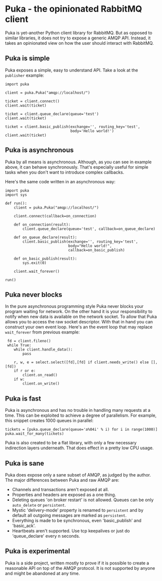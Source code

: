 Puka - the opinionated RabbitMQ client
======================================

Puka is yet-another Python client library for RabbitMQ. But as opposed
to similar libraries, it does not try to expose a generic AMQP
API. Instead, it takes an opinionated view on how the user should
interact with RabbitMQ.


Puka is simple
--------------

Puka exposes a simple, easy to understand API. Take a look at the
`publisher` example:

    import puka

    client = puka.Puka("amqp://localhost/")

    ticket = client.connect()
    client.wait(ticket)

    ticket = client.queue_declare(queue='test')
    client.wait(ticket)

    ticket = client.basic_publish(exchange='', routing_key='test',
                                  body='Hello world!')
    client.wait(ticket)


Puka is asynchronous
--------------------

Puka by all means is asynchronous. Although, as you can see in example
above, it can behave synchronously. That's especially useful for
simple tasks when you don't want to introduce complex callbacks.

Here's the same code written in an asynchronous way:

    import puka
    import sys

    def run():
        client = puka.Puka("amqp://localhost/")

        client.connect(callback=on_connection)

        def on_connection(result):
            client.queue_declare(queue='test', callback=on_queue_declare)

        def on_queue_declare(result):
            client.basic_publish(exchange='', routing_key='test',
                                 body="Hello world!",
                                 callback=on_basic_publish)

        def on_basic_publish(result):
            sys.exit(0)

        client.wait_forever()

    run()


Puka never blocks
-----------------

In the pure asynchronous programming style Puka never blocks your
program waiting for network. On the other hand it is your
responsibility to notify when new data is available on the network
socket. To allow that Puka allows you to access the raw socket
descriptor. With that in hand you can construct your own event
loop. Here's an the event loop that may replace `wait_forever` from
previous example:

     fd = client.fileno()
     while True:
        while client.handle_data():
            pass

        r, w, e = select.select([fd],[fd] if client.needs_write() else [], [fd])
        if r or e:
            client.on_read()
        if w:
            client.on_write()


Puka is fast
------------

Puka is asynchronous and has no trouble in handling many requests at a
time. This can be exploited to achieve a degree of parallelism. For
example, this snippet creates 1000 queues in parallel:

    tickets = [puka.queue_declare(queue='a%04i' % i) for i in range(1000)]
    puka.wait_for_many(tickets)


Puka is also created to be a flat library, with only a few necessary
indirection layers underneath. That does effect in a pretty low CPU
usage.


Puka is sane
------------

Puka does expose only a sane subset of AMQP, as judged by the
author. The major differences between Puka and raw AMQP are:

 - Channels and transactions aren't exposed at all.
 - Properties and headers are exposed as a one thing.
 - Deleting queues 'on broker restart' is not allowed. Queues can be
   only `auto_delete` or `persistent`.
 - Mystic 'delivery-mode' property is renamed to `persistent` and by default
   all outgoing messages are marked as `persistent`.
 - Everything is made to be synchronous, even 'basic_publish' and 'basic_ack'.
 - Heartbeats aren't supported. Use tcp keepalives or just do 'queue_declare'
   every n seconds.


Puka is experimental
--------------------

Puka is a side project, written mostly to prove if it is possible to
create a reasonable API on top of the AMQP protocol. It is not
supported by anyone and might be abandoned at any time.

